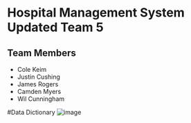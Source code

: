 # Hospital Management System Updated Team 5

## Team Members
- Cole Keim
- Justin Cushing
- James Rogers
- Camden Myers
- Wil Cunningham









#Data Dictionary
![image](https://github.com/user-attachments/assets/77082899-0cd4-4fa7-b887-50f2ce4e7e11)
